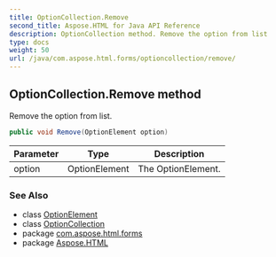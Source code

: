 ```yaml
---
title: OptionCollection.Remove
second_title: Aspose.HTML for Java API Reference
description: OptionCollection method. Remove the option from list
type: docs
weight: 50
url: /java/com.aspose.html.forms/optioncollection/remove/
---
```

## OptionCollection.Remove method

Remove the option from list.

```java
public void Remove(OptionElement option)
```

| Parameter | Type | Description |
| --- | --- | --- |
| option | OptionElement | The OptionElement. |

### See Also

* class [OptionElement](../../optionelement/)
* class [OptionCollection](../)
* package [com.aspose.html.forms](../../../com.aspose.html.forms/)
* package [Aspose.HTML](../../../)
